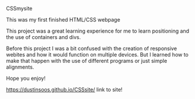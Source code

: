 CSSmysite

This was my first finished HTML/CSS webpage

This project was a great learning experience for me to learn positioning and the use of containers and divs.

Before this project I was a bit confused with the creation of responsive webites and how it would function on multiple devices. But I learned how to make that happen with the use of different programs or just simple alignments. 

Hope you enjoy!

https://dustinsoos.github.io/CSSsite/ link to site!

